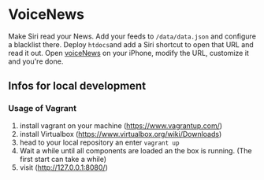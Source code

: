 # VoiceNews
Make Siri read your News.
Add your feeds to `/data/data.json` and configure a blacklist there. Deploy `htdocs`and add a Siri shortcut to open that URL and read it out.
Open  [voiceNews](https://www.icloud.com/shortcuts/f1d6e06582c947c7a5930df8b470c370) on your iPhone, modify the URL, customize it and you're done.


## Infos for local development
### Usage of Vagrant
1. install vagrant on your machine (https://www.vagrantup.com/)
2. install Virtualbox (https://www.virtualbox.org/wiki/Downloads)
3. head to your local repository an enter `vagrant up`
4. Wait a while until all components are loaded an the box is running. (The first start can take a while)
5. visit (http://127.0.0.1:8080/)

